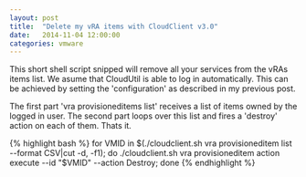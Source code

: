 ```yaml
---
layout: post
title:  "Delete my vRA items with CloudClient v3.0"
date:   2014-11-04 12:00:00
categories: vmware
---
```

This short shell script snipped will remove all your services from the vRAs items list.
We asume that CloudUtil is able to log in automatically. This can be achieved by setting the 'configuration' as described in my previous post.

The first part 'vra provisioneditems list' receives a list of items owned by the logged in user.
The second part loops over this list and fires a 'destroy' action on each of them.
Thats it.


{% highlight bash %}
for VMID in $(./cloudclient.sh vra provisioneditem list --format CSV|cut -d, -f1);
do
  ./cloudclient.sh vra provisioneditem action execute --id "$VMID" --action Destroy;
done
{% endhighlight %}

[cloudclient-dl]: http://developercenter.vmware.com/web/dp/tool/cloudclient/3.0.0
[cloudclient-blog]: http://blogs.vmware.com/consulting/tag/cloudclient

